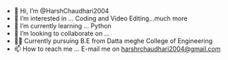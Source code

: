 - 👋 Hi, I’m @HarshChaudhari2004
- 👀 I’m interested in ... Coding and Video Editing...much more
- 🌱 I’m currently learning ... Python
- 💞️ I’m looking to collaborate on ...
- 👨‍🎓 Currently pursuing B.E from Datta meghe College of Engineering
- 📫 How to reach me ... E-mail me on harshrchaudhari2004@gmail.com

<!---
HarshChaudhari2004/HarshChaudhari2004 is a ✨ special ✨ repository because its `README.md` (this file) appears on your GitHub profile.
You can click the Preview link to take a look at your changes.
--->
